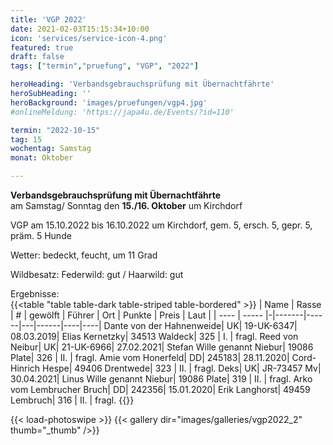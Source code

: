 ```yaml
---
title: 'VGP 2022'
date: 2021-02-03T15:15:34+10:00
icon: 'services/service-icon-4.png'
featured: true
draft: false
tags: ["termin","pruefung", "VGP", "2022"]

heroHeading: 'Verbandsgebrauchsprüfung mit Übernachtfährte'
heroSubHeading: ''
heroBackground: 'images/pruefungen/vgp4.jpg'
#onlineMeldung: 'https://japa4u.de/Events/?id=110'

termin: "2022-10-15"
tag: 15
wochentag: Samstag
monat: Oktober

---
```


**Verbandsgebrauchsprüfung mit Übernachtfährte**  
am Samstag/ Sonntag den **15./16. Oktober** um Kirchdorf

VGP am 15.10.2022 bis 16.10.2022 um Kirchdorf, gem. 5, ersch. 5, gepr. 5, präm. 5 Hunde

Wetter: bedeckt, feucht, um 11 Grad

Wildbesatz: Federwild: gut / Haarwild: gut

Ergebnisse:  
{{<table "table table-dark table-striped table-bordered" >}}
  | Name | Rasse | # | gewölft | Führer | Ort | Punkte | Preis | Laut |
  | ---- | ----- |-|-------|------|---|------|----|----|
Dante von der Hahnenweide| UK| 19-UK-6347| 08.03.2019| Elias Kernetzky| 34513 Waldeck| 325 | I. | fragl.
Reed von Neibur| UK| 21-UK-6966| 27.02.2021| Stefan Wille genannt Niebur| 19086 Plate| 326 | II. | fragl.
Amie vom Honerfeld| DD| 245183| 28.11.2020| Cord-Hinrich Hespe| 49406 Drentwede| 323 | II. | fragl.
Deks| UK| JR-73457 Mv| 30.04.2021| Linus Wille genannt Niebur| 19086 Plate| 319 | II. | fragl.
Arko vom Lembrucher Bruch| DD| 242356| 15.01.2020| Erik Langhorst| 49459 Lembruch| 316 | II. | fragl.
{{</table>}}

{{< load-photoswipe >}}
{{< gallery dir="images/galleries/vgp2022_2"  thumb="_thumb" />}}

